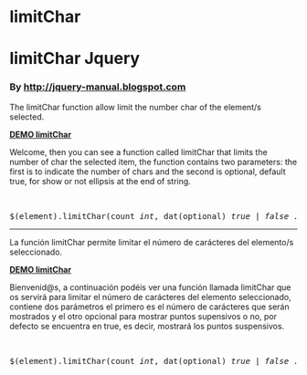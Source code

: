 limitChar
======

<h1>limitChar Jquery</h1>
<h3>By <a href="http://jquery-manual.blogspot.com" target="_blank">http://jquery-manual.blogspot.com</a></h3>
 
<p>The limitChar function allow limit the number char of the element/s selected.</p>
<strong><a href="http://jquery-manual.blogspot.com.es/2013/11/limitchar-how-to-limit-char-with-jquery.html" target="_blank">DEMO limitChar</a></strong>
<p>Welcome, then you can see a function called limitChar that limits the number of char the selected item, the function contains two parameters: the first is to indicate the number of chars and the second is optional, default true, for show or not ellipsis at the end of string.</p> 
<br />
<pre>$(element).limitChar(count <i>int</i>, dat(optional) <i>true | false . Default true.</i>);</pre>
<hr />
<p>La función limitChar permite limitar el número de carácteres del elemento/s seleccionado.</p>
<strong><a href="http://jquery-manual.blogspot.com.es/2013/11/limitchar-como-limitar-el-numero-de.html" target="_blank">DEMO limitChar</a></strong>
<p>Bienvenid@s, a continuación podéis ver una función llamada limitChar que os servirá para limitar el número de carácteres del elemento seleccionado, contiene dos parámetros el primero es el número de carácteres que serán mostrados y el otro opcional para mostrar puntos supensivos o no, por defecto se encuentra en true, es decir, mostrará los puntos suspensivos.</p>
<br />
<pre>$(element).limitChar(count <i>int</i>, dat(optional) <i>true | false . Default true.</i>);</pre>

